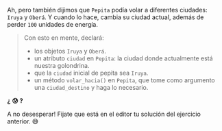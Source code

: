 Ah, pero también dijimos que `Pepita` podía volar a diferentes ciudades: `Iruya` y `Oberá`. Y cuando lo hace, cambia su ciudad actual, además de perder `100` unidades de energía.

> Con esto en mente, declará:
>
> * los objetos `Iruya` y `Oberá`.
> * un atributo `ciudad` en `Pepita`: la ciudad donde actualmente está nuestra golondrina.
> * que la `ciudad` inicial de pepita sea `Iruya`.
> * un método `volar_hacia()` en `Pepita`, que tome como argumento una `ciudad_destino` y haga lo necesario.

**¿ :cold_sweat: ?**

A no desesperar! Fijate que está en el editor tu solución del ejercicio anterior. :sweat_smile:
